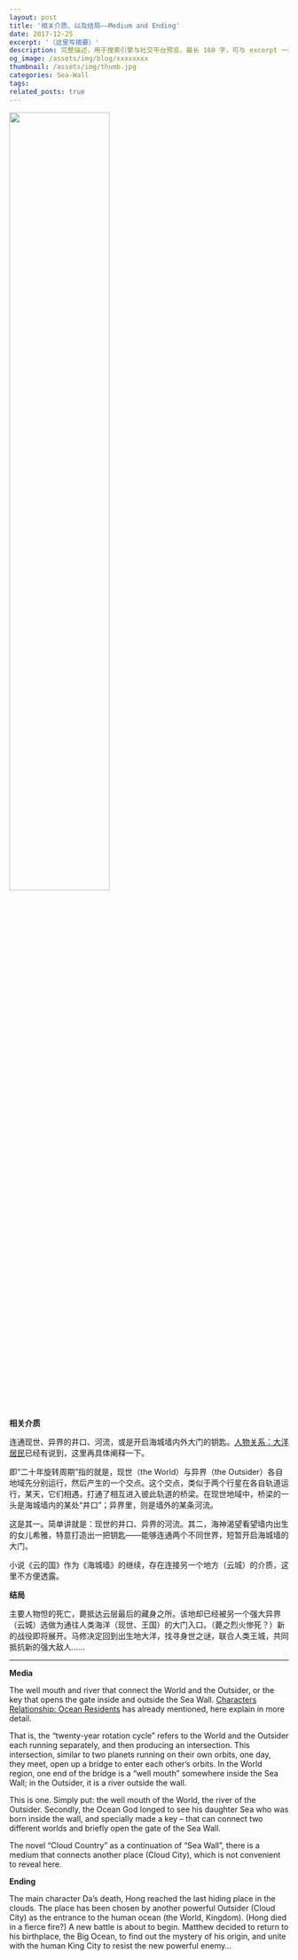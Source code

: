 ```yaml
---
layout: post
title: '相关介质、以及结局——Medium and Ending'
date: 2017-12-25
excerpt: '（这里写摘要）'
description: 完整描述，用于搜索引擎与社交平台预览，最长 160 字，可与 excerpt 一致
og_image: /assets/img/blog/xxxxxxxx
thumbnail: /assets/img/thumb.jpg
categories: Sea-Wall
tags: 
related_posts: true
---
```


<img src="{{ '/assets/img/blog/xxxxxxxx' | relative_url }}" style="width:60%;">

**相关介质**

连通现世、异界的井口、河流，或是开启海城墙内外大门的钥匙。[人物关系：大洋居民](https://36525.day/2017/10/13/characters-relationship-ocean-residents/)已经有说到，这里再具体阐释一下。

即“二十年旋转周期”指的就是，现世（the World）与异界（the Outsider）各自地域先分别运行，然后产生的一个交点。这个交点，类似于两个行星在各自轨道运行，某天，它们相遇，打通了相互进入彼此轨道的桥梁。在现世地域中，桥梁的一头是海城墙内的某处“井口”；异界里，则是墙外的某条河流。

这是其一。简单讲就是：现世的井口、异界的河流。其二，海神渴望看望墙内出生的女儿希雅，特意打造出一把钥匙——能够连通两个不同世界，短暂开启海城墙的大门。

小说《云的国》作为《海城墙》的继续，存在连接另一个地方（云城）的介质，这里不方便透露。

**结局**

主要人物怛的死亡，薨抵达云层最后的藏身之所。该地却已经被另一个强大异界（云城）选做为通往人类海洋（现世、王国）的大门入口。（薨之烈火惨死？）新的战役即将展开。马修决定回到出生地大洋，找寻身世之谜，联合人类王城，共同抵抗新的强大敌人……

---

**Media**

The well mouth and river that connect the World and the Outsider, or the key that opens the gate inside and outside the Sea Wall. [Characters Relationship: Ocean Residents](https://36525.day/2017/10/13/characters-relationship-ocean-residents/) has already mentioned, here explain in more detail.

That is, the “twenty-year rotation cycle” refers to the World and the Outsider each running separately, and then producing an intersection. This intersection, similar to two planets running on their own orbits, one day, they meet, open up a bridge to enter each other’s orbits. In the World region, one end of the bridge is a “well mouth” somewhere inside the Sea Wall; in the Outsider, it is a river outside the wall.

This is one. Simply put: the well mouth of the World, the river of the Outsider. Secondly, the Ocean God longed to see his daughter Sea who was born inside the wall, and specially made a key – that can connect two different worlds and briefly open the gate of the Sea Wall.

The novel “Cloud Country” as a continuation of “Sea Wall”, there is a medium that connects another place (Cloud City), which is not convenient to reveal here.

**Ending**

The main character Da’s death, Hong reached the last hiding place in the clouds. The place has been chosen by another powerful Outsider (Cloud City) as the entrance to the human ocean (the World, Kingdom). (Hong died in a fierce fire?) A new battle is about to begin. Matthew decided to return to his birthplace, the Big Ocean, to find out the mystery of his origin, and unite with the human King City to resist the new powerful enemy…